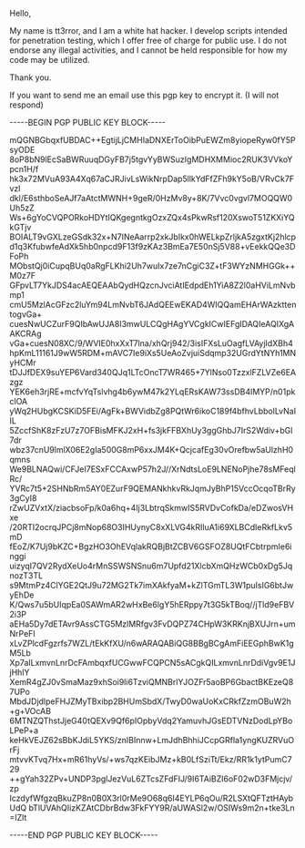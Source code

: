 Hello,

My name is tt3rror, and I am a white hat hacker. I develop scripts intended for penetration testing, which I offer free of charge for public use. I do not endorse any illegal activities, and I cannot be held responsible for how my code may be utilized.

Thank you.

If you want to send me an email use this pgp key to encrypt it. (I will not respond)


-----BEGIN PGP PUBLIC KEY BLOCK-----

mQGNBGbqxfUBDAC++EgtijLjCMHIaDNXErToOibPuEWZm8yiopeRyw0fY5PsyODE
8oP8bN9lEcSaBWRuuqDGyFB7j5tgvYyBWSuzIgMDHXMMioc2RUK3VVkoYpcn1H/f
hk3x72MVuA93A4Xq67aCJRJivLsWikNrpDap5llkYdFfZFh9kY5oB/VRvCk7Fvzl
dkl/E6sthboSeAJf7aAtctMWNH+9geR/0HzMv8y+8K/7Vvc0vgvl7MOQQW0Uh5zZ
Ws+6gYoCVQPORkoHDYtIQKgegntkgOzxZQx4sPkwRsf120XswoT51ZKXiYQkGTjv
BOIALT9vGXLzeGSdk32x+N7INeAarrp2xkJbIkx0hWELkpZrljkA5zgxtKj2hlcp
d1q3KfubwfeAdXk5hb0npcd9F13f9zKAz3BmEa7E50nSj5V88+vEekkQQe3DFoPh
MObstQj0iCupqBUq0aRgFLKhi2Uh7wuIx7ze7nCgiC3Z+tF3WYzNMHGGk++M0z7F
GFpvLT7YkJDS4acAEQEAAbQydHQzcnJvciAtIEdpdEh1YiA8Z2l0aHViLmNvbmp1
cmU5MzlAcGFzc2luYm94LmNvbT6JAdQEEwEKAD4WIQQamEHArWAzkttentogvGa+
cuesNwUCZurF9QIbAwUJA8I3mwULCQgHAgYVCgkICwIEFgIDAQIeAQIXgAAKCRAg
vGa+cuesN08XC/9/WVIE0hxXxT7lna/xhQrj942/3isIFXsLuOagfLVAyjIdXBh4
hpKmL11161J9wW5RDM+mAVC7Ie9iXs5UeAoZvjuiSdqmp32UGrdYtNYh1MNyHCMr
tDJJfDEX9suYEP6Vard340QJq1LTcOncT7WR465+7YlNso0TzzxlFZLVZe6EAzgz
YEK6eh3rjRE+mcfvYqTslvhg4b6ywM47k2YLqERsKAW73ssDB4IMYP/n01pkclOA
yWq2HUbgKCSKiD5FEi/AgFk+BWVidbZg8PQtWr6ikoC189f4bfhvLbbolLvNaIIL
5ZccfShK8zFzU7z7OFBisMFKJ2xH+fs3jkFFBXhUy3ggGhbJ7IrS2Wdiv+bGl7dr
wbz37cnU9lmlX06E2gIa500G8mP6xxJM4K+QcjcafEg30vOrefbw5aUlzhH0qmns
We9BLNAQwi/CFJeI7ESxFCCAxwP57h2J//XrNdtsLoE9LNENoPjhe78sMFeqlRc/
YVRc7t5+2SHNbRm5AY0EZurF9QEMANkhkvRkJqmJyBhP15VccOcqoTBrRy3gCyI8
rZwUZVxtX/ziacbsoFp/k0a6hq+4Ij3LbtrqSkmwIS5RVDvCofkDa/eDZwosVHxe
/20RTI2ocrqJPCj8mNop68O3IHUynyC8xXLVG4kRIluA1i69XLBCdIeRkfLkv5mD
fEoZ/K7Uj9bKZC+BgzHO3OhEVqlakRQBjBtZCBV6GSFOZ8UQtFCbtrpmIe6inggi
uizyqI7QV2RydXeUo4rMnSSWSNSnu6m7Upfd21XlcbXmQHzWCb0xDg5JqnozT3TL
s9MtmPz4ClYGE2QtJ9u72MG2Tk7imXAkfyaM+kZlTGmTL3W1puIsIG6btJwyEhDe
K/Qws7u5bUIqpEa0SAWmAR2wHxBe6lgY5hERppy7t3G5kTBoq//jTld9eFBV2i3P
aEHa5Dy7dETAvr9AssCTG5MzlMRfgv3FvDQPZ74CHpW3KRKnjBXUJrn+umNrPeFI
xLvZPlcdFgzrfs7WZL/tEkKfXU/n6wARAQABiQG8BBgBCgAmFiEEGphBwK1gM5Lb
Xp7aILxmvnLnrDcFAmbqxfUCGwwFCQPCN5sACgkQILxmvnLnrDdiVgv9E1JjHhlY
XemR4gZJ0vSmaMaz9xhSoi9li6TzviQMNBrlYJOZFr5aoBP6GbactBKEzeQ87UPo
MbdJDjdlpeFHJZMyTBxibp2BHUmSbdX/TwyD0waUoKxCRkfZzmOBuW2h+g+VOcAB
6MTNZQThstJjeG40tQEXv9Qf6pIOpbyVdq2YamuvhJGsEDTVNzDodLpYBoLPeP+a
keHkVEJZ62sBbKJdiL5YKS/znIBInnw+LmJdhBhhiJCcpGRfla1yngKUZRVuOrFj
mtvvKTvq7Hx+mR61hyVs/+ws7qzKEibJMz+kB0LfSziTt/Ekz/RR1k1ytPumC729
++gYah32ZPv+UNDP3pglJezVuL6ZTcsZFdFIJ/9I6TAiBZI6oF02wD3FMjcjv/zp
IczdyfWfgzqBkuZP8n0B0X3rl0rMe9O68q6I4EYLP6qOu/R2LSXtQFTztHAybUdQ
bTlUVAhQIizKZAtCDbrBdw3FkFYY9R/aUWASl2w/OSIWs9m2n+tke3Ln
=IZlt

-----END PGP PUBLIC KEY BLOCK-----
